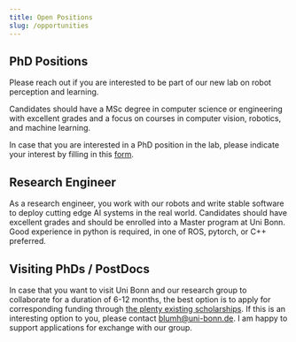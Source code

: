 ```yaml
---
title: Open Positions
slug: /opportunities
---
```


## PhD Positions

Please reach out if you are interested to be part of our new lab on robot perception and learning.

Candidates should have a MSc degree in computer science or engineering with excellent grades and a focus on courses in computer vision, robotics, and machine learning.

<!-- In your application, please include

- your CV
- a research statement explaining what topics and questions you want to investigate in your PhD studies
- certificates or transcripts from your Bachelor and Master degrees
- contact information for the supervisors of your master thesis and/or other practical research projects

Please send your application to blumh@uni-bonn.de. -->

In case that you are interested in a PhD position in the lab, please indicate your interest by filling in this [form](https://cloud.rpl.uni-bonn.de/index.php/apps/forms/s/wrfd9McWPKbAjEp6LwKffwgc).

## Research Engineer

As a research engineer, you work with our robots and write stable software to deploy cutting edge AI systems in the real world. Candidates should have excellent grades and should be enrolled into a Master program at Uni Bonn. Good experience in python is required, in one of ROS, pytorch, or C++ preferred.

## Visiting PhDs / PostDocs

In case that you want to visit Uni Bonn and our research group to collaborate for a duration of 6-12 months, the best option is to apply for corresponding funding through [the plenty existing scholarships](https://www2.daad.de/deutschland/stipendium/datenbank/en/21148-scholarship-database/). If this is an interesting option to you, please contact blumh@uni-bonn.de. I am happy to support applications for exchange with our group.
